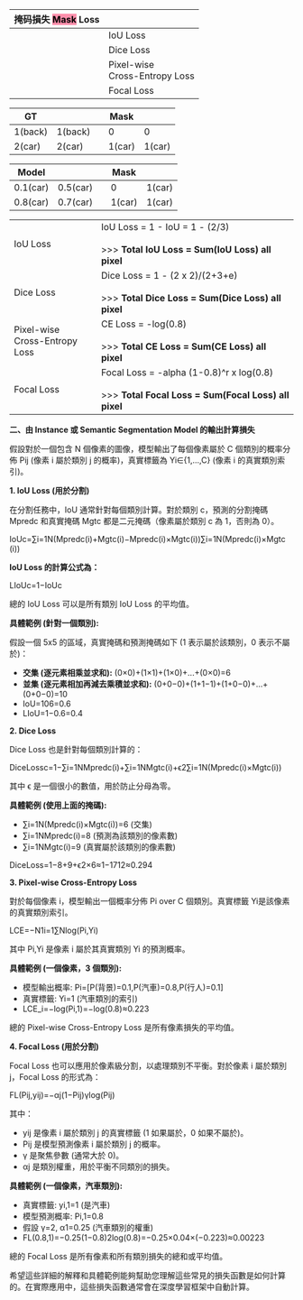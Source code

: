 
| 掩码損失 <mark style="background: #FF5582A6;">Mask</mark> Loss |                                   |
| ---------------------------------------------------------- | --------------------------------- |
|                                                            | IoU Loss                          |
|                                                            | Dice Loss                         |
|                                                            | Pixel-wise <br>Cross-Entropy Loss |
|                                                            | Focal Loss                        |

| GT      |         |     | Mask   |        |
| ------- | ------- | --- | ------ | ------ |
| 1(back) | 1(back) |     | 0      | 0      |
| 2(car)  | 2(car)  |     | 1(car) | 1(car) |

| Model    |          |     | Mask   |        |
| -------- | -------- | --- | ------ | ------ |
| 0.1(car) | 0.5(car) |     | 0      | 1(car) |
| 0.8(car) | 0.7(car) |     | 1(car) | 1(car) |

|                                   |                                                                                                       |
| --------------------------------- | ----------------------------------------------------------------------------------------------------- |
| IoU Loss                          | IoU Loss = 1 - IoU = 1 - (2/3)<br><br>>>>  **Total IoU Loss = Sum(IoU Loss) all pixel**               |
| Dice Loss                         | Dice Loss = 1 - (2 x 2)/(2+3+e)<br><br>>>>  **Total Dice Loss = Sum(Dice Loss) all pixel**            |
| Pixel-wise <br>Cross-Entropy Loss | CE Loss = -log(0.8)<br><br>>>>  **Total CE Loss = Sum(CE Loss) all pixel**                            |
| Focal Loss                        | Focal Loss = -alpha (1-0.8)^r x log(0.8)<br><br>>>>  **Total Focal Loss = Sum(Focal Loss) all pixel** |


**二、由 Instance 或 Semantic Segmentation Model 的輸出計算損失**

假設對於一個包含 N 個像素的圖像，模型輸出了每個像素屬於 C 個類別的概率分佈 Pij​ (像素 i 屬於類別 j 的概率)，真實標籤為 Yi​∈{1,...,C} (像素 i 的真實類別索引)。

**1. IoU Loss (用於分割)**

在分割任務中，IoU 通常針對每個類別計算。對於類別 c，預測的分割掩碼 Mpredc​ 和真實掩碼 Mgtc​ 都是二元掩碼（像素屬於類別 c 為 1，否則為 0）。

IoUc​=∑i=1N​(Mpredc​(i)+Mgtc​(i)−Mpredc​(i)×Mgtc​(i))∑i=1N​(Mpredc​(i)×Mgtc​(i))​

**IoU Loss 的計算公式為：**

LIoUc​=1−IoUc​

總的 IoU Loss 可以是所有類別 IoU Loss 的平均值。

**具體範例 (針對一個類別):**

假設一個 5x5 的區域，真實掩碼和預測掩碼如下 (1 表示屬於該類別，0 表示不屬於)：





- **交集 (逐元素相乘並求和):** (0×0)+(1×1)+(1×0)+...+(0×0)=6
- **並集 (逐元素相加再減去乘積並求和):** (0+0−0)+(1+1−1)+(1+0−0)+...+(0+0−0)=10
- IoU=106​=0.6
- LIoU​=1−0.6=0.4

**2. Dice Loss**

Dice Loss 也是針對每個類別計算的：

DiceLossc​=1−∑i=1N​Mpredc​(i)+∑i=1N​Mgtc​(i)+ϵ2∑i=1N​(Mpredc​(i)×Mgtc​(i))​

其中 ϵ 是一個很小的數值，用於防止分母為零。

**具體範例 (使用上面的掩碼):**

- ∑i=1N​(Mpredc​(i)×Mgtc​(i))=6 (交集)
- ∑i=1N​Mpredc​(i)=8 (預測為該類別的像素數)
- ∑i=1N​Mgtc​(i)=9 (真實屬於該類別的像素數)

DiceLoss=1−8+9+ϵ2×6​≈1−1712​≈0.294

**3. Pixel-wise Cross-Entropy Loss**

對於每個像素 i，模型輸出一個概率分佈 Pi​ over C 個類別。真實標籤 Yi​ 是該像素的真實類別索引。

LCE​=−N1​i=1∑N​log(Pi,Yi​​)

其中 Pi,Yi​​ 是像素 i 屬於其真實類別 Yi​ 的預測概率。

**具體範例 (一個像素，3 個類別):**

- 模型輸出概率: Pi​=[P(背景)=0.1,P(汽車)=0.8,P(行人)=0.1]
- 真實標籤: Yi​=1 (汽車類別的索引)
- LCE_i​=−log(Pi,1​)=−log(0.8)≈0.223

總的 Pixel-wise Cross-Entropy Loss 是所有像素損失的平均值。

**4. Focal Loss (用於分割)**

Focal Loss 也可以應用於像素級分割，以處理類別不平衡。對於像素 i 屬於類別 j，Focal Loss 的形式為：

FL(Pij​,yij​)=−αj​(1−Pij​)γlog(Pij​)

其中：

- yij​ 是像素 i 屬於類別 j 的真實標籤 (1 如果屬於，0 如果不屬於)。
- Pij​ 是模型預測像素 i 屬於類別 j 的概率。
- γ 是聚焦參數 (通常大於 0)。
- αj​ 是類別權重，用於平衡不同類別的損失。

**具體範例 (一個像素，汽車類別):**

- 真實標籤: yi,1​=1 (是汽車)
- 模型預測概率: Pi,1​=0.8
- 假設 γ=2, α1​=0.25 (汽車類別的權重)
- FL(0.8,1)=−0.25(1−0.8)2log(0.8)=−0.25×0.04×(−0.223)≈0.00223

總的 Focal Loss 是所有像素和所有類別損失的總和或平均值。

希望這些詳細的解釋和具體範例能夠幫助您理解這些常見的損失函數是如何計算的。在實際應用中，這些損失函數通常會在深度學習框架中自動計算。